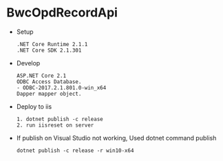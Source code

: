 # BwcOpdRecordApi

* Setup

      .NET Core Runtime 2.1.1
      .NET Core SDK 2.1.301
      
* Develop     

      ASP.NET Core 2.1
      ODBC Access Database.
      - ODBC-2017.2.1.801.0-win_x64
      Dapper mapper object. 
      
* Deploy to iis <br/>

      1. dotnet publish -c release
      2. run iisreset on server 

* If publish on Visual Studio not working, Used dotnet command publish

      dotnet publish -c release -r win10-x64
